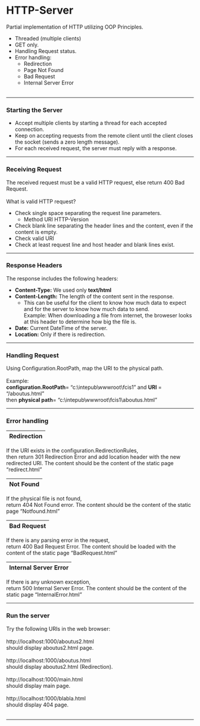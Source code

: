 # HTTP-Server
Partial implementation of HTTP utilizing OOP Principles.
- Threaded (multiple clients)
- GET only.
- Handling Request status.
- Error handling:
  - Redirection
  - Page Not Found
  - Bad Request
  - Internal Server Error<br><br>
----------------
### Starting the Server
- Accept multiple clients by starting a thread for each accepted connection.
- Keep on accepting requests from the remote client until the client closes the socket (sends a zero length message).
- For each received request, the server must reply with a response.
----------------
### Receiving Request
The received request must be a valid HTTP request, else return 400 Bad Request.<br><br>
What is valid HTTP request?
- Check single space separating the request line parameters.	
	- Method URI HTTP-Version
- Check blank line separating the header lines and the content, even if the content is empty.
- Check valid URI
- Check at least request line and host header and blank lines exist.
----------------
### Response Headers
The response includes the following headers:
- **Content-Type:**
     We used only **text/html**
- **Content-Length:**
     The length of the content sent in the response.
  - This can be useful for the client to know how much data to expect and for the server to know how much data to send.<br>
    Example: When downloading a file from internet, the broweser looks at this header to determine how big the file is.
- **Date:**
     Current DateTime of the server.
- **Location:**
     Only if there is redirection.
----------------
### Handling Request
Using Configuration.RootPath, map the URI to the physical path.<br><br>
Example:<br> **configuration.RootPath**= “c:\intepub\wwwroot\fcis1” and **URI** = “/aboutus.html” <br>then **physical path**= “c:\intepub\wwwroot\fcis1\aboutus.html”

----------------
### Error handling

| Redirection | 
| ------------- | 
 If the URI exists in the configuration.RedirectionRules, <br>then return 301 Redirection Error and add location header with the new redirected URI.
 The content should be the content of the static page “redirect.html”  
 
| Not Found | 
| ------------- | 
If the physical file is not found,<br> return 404 Not Found error.
The content should be the content of the static page “Notfound.html”

| Bad Request | 
| ------------- |
If there is any parsing error in the request,<br> return 400 Bad Request Error.
The content should be loaded with the content of the static page “BadRequest.html”

| Internal Server Error | 
| ------------- |
If there is any unknown exception,<br> return 500 Internal Server Error.
The content should be the content of the static page “InternalError.html”


-----------

### Run the server

Try the following URIs in the web browser:<br>
<br>
http://localhost:1000/aboutus2.html
<br>should display aboutus2.html page.<br>
<br>
http://localhost:1000/aboutus.html
<br>should display aboutus2.html (Redirection).<br>
<br>
http://localhost:1000/main.html
<br>should display main page.<br>
<br>
http://localhost:1000/blabla.html
<br>should display 404 page.<br>
<br>

---------------
